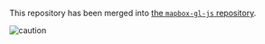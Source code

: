 This repository has been merged into [the `mapbox-gl-js` repository](https://github.com/mapbox/mapbox-gl-js).

![caution](http://www.textfiles.com/underconstruction/HeartlandPrairie1139notusingconstructionpiclarge.gif)
